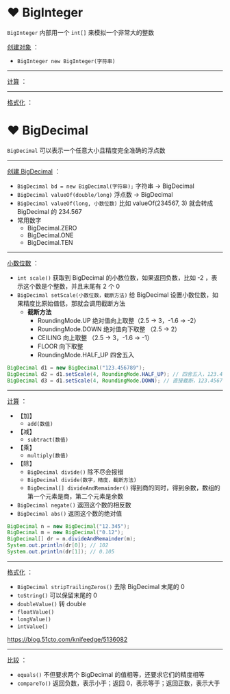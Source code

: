 # ❤️ BigInteger
`BigInteger` 内部用一个 `int[]` 来模拟一个非常大的整数

<u>创建对象</u> ：
- `BigInteger new BigInteger(字符串)` 

---

<u>计算</u> ：

---

<u>格式化</u> ：

# ❤️ BigDecimal
`BigDecimal` 可以表示一个任意大小且精度完全准确的浮点数

---

<u>创建 BigDecimal</u> ：
- `BigDecimal bd = new BigDecimal(字符串);` 字符串 -> BigDecimal
- `BigDecimal valueOf(double/long)` 浮点数 -> BigDecimal
- `BigDecimal valueOf(long, 小数位数)` 比如 valueOf(234567, 3) 就会转成 BigDecimal 的 234.567
- 常用数字
	- BigDecimal.ZERO 
	- BigDecimal.ONE 
	- BigDecimal.TEN 

---

<u>小数位数</u> ：
- `int scale()` 获取到 BigDecimal 的小数位数，如果返回负数，比如 -2 ，表示这个数是个整数，并且末尾有 2 个 0
- `BigDecimal setScale(小数位数，截断方法)` 给 BigDecimal 设置小数位数，如果精度比原始值低，那就会调用截断方法
	- **截断方法**
		- RoundingMode.UP 绝对值向上取整（2.5 -> 3，-1.6 -> -2）
		- RoundingMode.DOWN 绝对值向下取整 （2.5 -> 2）
		- CEILING 向上取整 （2.5 -> 3，-1.6 -> -1）
		- FLOOR 向下取整
		- RoundingMode.HALF_UP 四舍五入

```java
BigDecimal d1 = new BigDecimal("123.456789");
BigDecimal d2 = d1.setScale(4, RoundingMode.HALF_UP); // 四舍五入，123.4568
BigDecimal d3 = d1.setScale(4, RoundingMode.DOWN); // 直接截断，123.4567
```

---

<u>计算</u> ：
- 【加】
	- `add(数值)` 
- 【减】
	- `subtract(数值)` 
- 【乘】
	- `multiply(数值)` 
- 【除】
	- `BigDecimal divide()` 除不尽会报错
	- `BigDecimal divide(数字，精度，截断方法)` 
	- `BigDecimal[] divideAndRemainder()` 得到商的同时，得到余数，数组的第一个元素是商，第二个元素是余数
- `BigDecimal negate()` 返回这个数的相反数
- `BigDecimal abs()` 返回这个数的绝对值

```java
BigDecimal n = new BigDecimal("12.345");
BigDecimal m = new BigDecimal("0.12");
BigDecimal[] dr = n.divideAndRemainder(m);
System.out.println(dr[0]); // 102
System.out.println(dr[1]); // 0.105
```

---

<u>格式化</u> ：
- `BigDecimal stripTrailingZeros()` 去除 BigDecimal 末尾的 0
- `toString()` 可以保留末尾的 0
- `doubleValue()` 转 double
- `floatValue()` 
- `longValue()` 
- `intValue()` 

https://blog.51cto.com/knifeedge/5136082

---

<u>比较</u> ：
- `equals()` 不但要求两个 BigDecimal 的值相等，还要求它们的精度相等
- `compareTo()` 返回负数，表示小于；返回 0，表示等于；返回正数，表示大于


